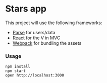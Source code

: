# Stars app

This project will use the following frameworks:
* [Parse](https://www.parse.com/) for users/data
* [React](https://facebook.github.io/react/) for the V in MVC
* [Webpack](http://webpack.github.io/) for bundling the assets


### Usage

```
npm install
npm start
open http://localhost:3000
```
